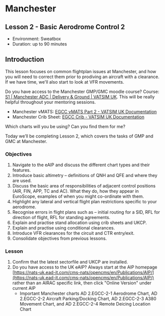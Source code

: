 # Manchester

## Lesson 2 - Basic Aerodrome Control 2

- Environment: Sweatbox
- Duration: up to 90 minutes

## Introduction

This lesson focuses on common flightplan issues at Manchester, and how you will need to correct them prior to prodiving an aircraft with a clearance. If we have time, we'll also start to look at VFR movements.

Do you have access to the Manchester GMP/GMC moodle course? Course: [S1 | Manchester ADC | Delivery & Ground | VATSIM UK](https://moodle.vatsim.uk/course/view.php?id=34). This will be really helpful throughout your mentoring sessions.

- Manchester vMATS: [EGCC vMATS Part 2 - VATSIM UK Documentation](https://docs.vatsim.uk/Aerodrome/EGCC%20%28Manchester%29/0-vMATS/)
- Manchester Crib Sheet: [EGCC Crib - VATSIM UK Documentation](https://docs.vatsim.uk/Aerodrome/EGCC%20%28Manchester%29/0-Crib/)

Which charts will you be using? Can you find them for me?

Today we’ll be completing Lesson 2, which covers the tasks of GMP and GMC at Manchester.

### Objectives

1. Navigate to the eAIP and discuss the different chart types and their features. 
2. Introduce basic altimetry – definitions of QNH and QFE and where they are used. 
3. Discuss the basic area of responsibilities of adjacent control positions (AIR, FIN, APP, TC and AC). What they do, how they appear in EuroScope, examples of when you might co-ordinate with them. 
4. Highlight any lateral and vertical flight plan restrictions specific to your aerodrome. 
5. Recognise errors in flight plans such as – initial routing for a SID, RFL for direction of flight, RFL for standing agreements. 
6. Explain and practise stand allocation using crib sheets and UKCP. 
7. Explain and practise using conditional clearances. 
8. Introduce VFR clearances for the circuit and CTR entry/exit. 
9. Consolidate objectives from previous lessons.   

### Lesson

1. Confirm that the latest sectorfile and UKCP are installed.
2. Do you have access to the UK eAIP? Always start at the AIP homepage [https://nats-uk.ead-it.com/cms-nats/opencms/en/Publications/AIP/](https://nats-uk.ead-it.com/cms-nats/opencms/en/Publications/AIP/) rather than an AIRAC specific link, then click "Online Version" under current AIP
    - Important Manchester charts AD 2.EGCC-2-1 Aerodrome Chart, AD 2.EGCC-2-2 Aircraft Parking/Docking Chart, AD 2.EGCC-2-3 A380 Movement Chart, and AD 2.EGCC-2-4 Remote Deicing Location Chart
